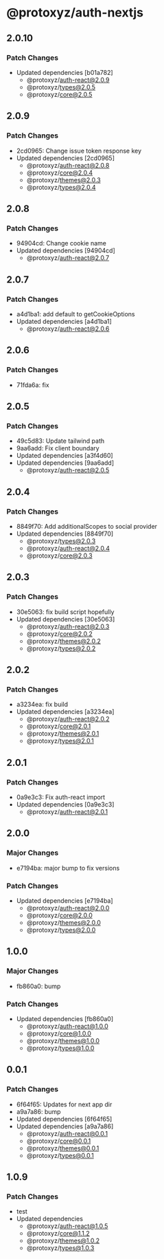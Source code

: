 # @protoxyz/auth-nextjs

## 2.0.10

### Patch Changes

-   Updated dependencies [b01a782]
    -   @protoxyz/auth-react@2.0.9
    -   @protoxyz/types@2.0.5
    -   @protoxyz/core@2.0.5

## 2.0.9

### Patch Changes

-   2cd0965: Change issue token response key
-   Updated dependencies [2cd0965]
    -   @protoxyz/auth-react@2.0.8
    -   @protoxyz/core@2.0.4
    -   @protoxyz/themes@2.0.3
    -   @protoxyz/types@2.0.4

## 2.0.8

### Patch Changes

-   94904cd: Change cookie name
-   Updated dependencies [94904cd]
    -   @protoxyz/auth-react@2.0.7

## 2.0.7

### Patch Changes

-   a4d1ba1: add default to getCookieOptions
-   Updated dependencies [a4d1ba1]
    -   @protoxyz/auth-react@2.0.6

## 2.0.6

### Patch Changes

-   71fda6a: fix

## 2.0.5

### Patch Changes

-   49c5d83: Update tailwind path
-   9aa6add: Fix client boundary
-   Updated dependencies [a3f4d60]
-   Updated dependencies [9aa6add]
    -   @protoxyz/auth-react@2.0.5

## 2.0.4

### Patch Changes

-   8849f70: Add additionalScopes to social provider
-   Updated dependencies [8849f70]
    -   @protoxyz/types@2.0.3
    -   @protoxyz/auth-react@2.0.4
    -   @protoxyz/core@2.0.3

## 2.0.3

### Patch Changes

-   30e5063: fix build script hopefully
-   Updated dependencies [30e5063]
    -   @protoxyz/auth-react@2.0.3
    -   @protoxyz/core@2.0.2
    -   @protoxyz/themes@2.0.2
    -   @protoxyz/types@2.0.2

## 2.0.2

### Patch Changes

-   a3234ea: fix build
-   Updated dependencies [a3234ea]
    -   @protoxyz/auth-react@2.0.2
    -   @protoxyz/core@2.0.1
    -   @protoxyz/themes@2.0.1
    -   @protoxyz/types@2.0.1

## 2.0.1

### Patch Changes

-   0a9e3c3: Fix auth-react import
-   Updated dependencies [0a9e3c3]
    -   @protoxyz/auth-react@2.0.1

## 2.0.0

### Major Changes

-   e7194ba: major bump to fix versions

### Patch Changes

-   Updated dependencies [e7194ba]
    -   @protoxyz/auth-react@2.0.0
    -   @protoxyz/core@2.0.0
    -   @protoxyz/themes@2.0.0
    -   @protoxyz/types@2.0.0

## 1.0.0

### Major Changes

-   fb860a0: bump

### Patch Changes

-   Updated dependencies [fb860a0]
    -   @protoxyz/auth-react@1.0.0
    -   @protoxyz/core@1.0.0
    -   @protoxyz/themes@1.0.0
    -   @protoxyz/types@1.0.0

## 0.0.1

### Patch Changes

-   6f64f65: Updates for next app dir
-   a9a7a86: bump
-   Updated dependencies [6f64f65]
-   Updated dependencies [a9a7a86]
    -   @protoxyz/auth-react@0.0.1
    -   @protoxyz/core@0.0.1
    -   @protoxyz/themes@0.0.1
    -   @protoxyz/types@0.0.1

## 1.0.9

### Patch Changes

-   test
-   Updated dependencies
    -   @protoxyz/auth-react@1.0.5
    -   @protoxyz/core@1.1.2
    -   @protoxyz/themes@1.0.2
    -   @protoxyz/types@1.0.3

